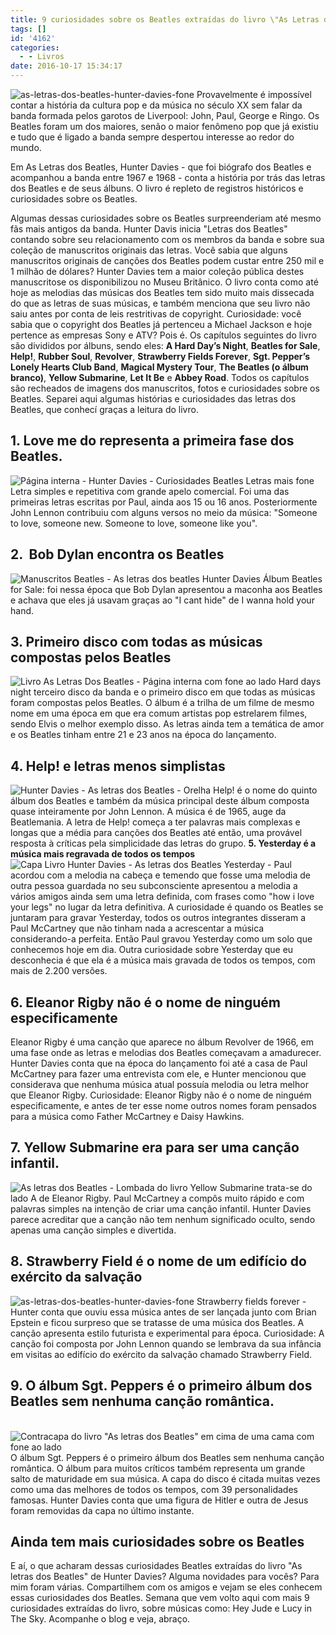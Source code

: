 ```yaml
---
title: 9 curiosidades sobre os Beatles extraídas do livro \"As Letras dos Beatles\"
tags: []
id: '4162'
categories:
  - - Livros
date: 2016-10-17 15:34:17
---
```


![as-letras-dos-beatles-hunter-davies-fone](/wp-content/uploads/2016/10/as-letras-dos-beatles-hunter-davies-fone.jpg) Provavelmente é impossível contar a história da cultura pop e da música no século XX sem falar da banda formada pelos garotos de Liverpool: John, Paul, George e Ringo. Os Beatles foram um dos maiores, senão o maior fenômeno pop que já existiu e tudo que é ligado a banda sempre despertou interesse ao redor do mundo.

Em As Letras dos Beatles, Hunter Davies - que foi biógrafo dos Beatles e acompanhou a banda entre 1967 e 1968 - conta a história por trás das letras dos Beatles e de seus álbuns. O livro é repleto de registros históricos e curiosidades sobre os Beatles.

Algumas dessas curiosidades sobre os Beatles surpreenderiam até mesmo fãs mais antigos da banda. Hunter Davis inicia "Letras dos Beatles" contando sobre seu relacionamento com os membros da banda e sobre sua coleção de manuscritos originais das letras. Você sabia que alguns manuscritos originais de canções dos Beatles podem custar entre 250 mil e 1 milhão de dólares? Hunter Davies tem a maior coleção pública destes manuscritose os disponibilizou no Museu Britânico. O livro conta como até hoje as melodias das músicas dos Beatles tem sido muito mais dissecada do que as letras de suas músicas, e também menciona que seu livro não saiu antes por conta de leis restritivas de copyright. Curiosidade: você sabia que o copyright dos Beatles já pertenceu a Michael Jackson e hoje pertence as empresas Sony e ATV? Pois é. Os capítulos seguintes do livro são divididos por álbuns, sendo eles: **A Hard Day’s Night**, **Beatles for Sale**, **Help!**, **Rubber Soul**, **Revolver**, **Strawberry Fields Forever**, **Sgt. Pepper’s Lonely Hearts Club Band**, **Magical Mystery Tour**, **The Beatles (o álbum branco)**, **Yellow Submarine**, **Let It Be** e **Abbey Road**. Todos os capítulos são recheados de imagens dos manuscritos, fotos e curiosidades sobre os Beatles. Separei aqui algumas histórias e curiosidades das letras dos Beatles, que conhecí graças a leitura do livro.

## 1\. Love me do representa a primeira fase dos Beatles.

![Página interna - Hunter Davies - Curiosidades Beatles Letras mais fone](/wp-content/uploads/2016/10/pagina-interna-hunter-davies-curiosidades-beatles-letras-fone.jpg) Letra simples e repetitiva com grande apelo comercial. Foi uma das primeiras letras escritas por Paul, ainda aos 15 ou 16 anos. Posteriormente John Lennon contribuiu com alguns versos no meio da música: "Someone to love, someone new. Someone to love, someone like you".

## 2\.  Bob Dylan encontra os Beatles

![Manuscritos Beatles - As letras dos beatles Hunter Davies](/wp-content/uploads/2016/10/manuscritos-beatles-as-letras-dos-beatles-hunter-davies.jpg) Álbum Beatles for Sale: foi nessa época que Bob Dylan apresentou a maconha aos Beatles e achava que eles já usavam graças ao "I cant hide" de I wanna hold your hand.

## 3\. Primeiro disco com todas as músicas compostas pelos Beatles

![Livro As Letras Dos Beatles - Página interna com fone ao lado](/wp-content/uploads/2016/10/livro-as-letras-dos-beatles-pagina-interna.jpg) Hard days night terceiro disco da banda e o primeiro disco em que todas as músicas foram compostas pelos Beatles. O álbum é a trilha de um filme de mesmo nome em uma época em que era comum artistas pop estrelarem filmes, sendo Elvis o melhor exemplo disso. As letras ainda tem a temática de amor e os Beatles tinham entre 21 e 23 anos na época do lançamento.

## 4\. Help! e letras menos simplistas

![Hunter Davies - As letras dos Beatles - Orelha](/wp-content/uploads/2016/10/hunter-davies-as-letras-dos-beatles-orelha.jpg) Help! é o nome do quinto álbum dos Beatles e também da música principal deste álbum composta quase inteiramente por John Lennon. A música é de 1965, auge da Beatlemania. A letra de Help! começa a ter palavras mais complexas e longas que a média para canções dos Beatles até então, uma provável resposta à críticas pela simplicidade das letras do grupo. **5\. Yesterday é a música mais regravada de todos os tempos** ![Capa Livro Hunter Davies - As letras dos Beatles](/wp-content/uploads/2016/10/capa-livro-hunter-davies-as-letras-dos-beatles.jpg) Yesterday - Paul acordou com a melodia na cabeça e temendo que fosse uma melodia de outra pessoa guardada no seu subconsciente apresentou a melodia a vários amigos ainda sem uma letra definida, com frases como "how i love your legs" no lugar da letra definitiva. A curiosidade é quando os Beatles se juntaram para gravar Yesterday, todos os outros integrantes disseram a Paul McCartney que não tinham nada a acrescentar a música considerando-a perfeita. Então Paul gravou Yesterday como um solo que conhecemos hoje em dia. Outra curiosidade sobre Yesterday que eu desconhecia é que ela é a música mais gravada de todos os tempos, com mais de 2.200 versões.

## 6\. Eleanor Rigby não é o nome de ninguém especificamente

Eleanor Rigby é uma canção que aparece no álbum Revolver de 1966, em uma fase onde as letras e melodias dos Beatles começavam a amadurecer. Hunter Davies conta que na época do lançamento foi até a casa de Paul McCartney para fazer uma entrevista com ele, e Hunter mencionou que considerava que nenhuma música atual possuía melodia ou letra melhor que Eleanor Rigby. Curiosidade: Eleanor Rigby não é o nome de ninguém especificamente, e antes de ter esse nome outros nomes foram pensados para a música como Father McCartney e Daisy Hawkins.

## 7. Yellow Submarine era para ser uma canção infantil.

![As letras dos Beatles - Lombada do livro](/wp-content/uploads/2016/10/as-letras-dos-beatles-lombada-livro.jpg) Yellow Submarine trata-se do lado A de Eleanor Rigby. Paul McCartney a compôs muito rápido e com palavras simples na intenção de criar uma canção infantil. Hunter Davies parece acreditar que a canção não tem nenhum significado oculto, sendo apenas uma canção simples e divertida.

## 8. Strawberry Field é o nome de um edifício do exército da salvação

![as-letras-dos-beatles-hunter-davies-fone](/wp-content/uploads/2016/10/as-letras-dos-beatles-hunter-davies-fone.jpg) Strawberry fields forever - Hunter conta que ouviu essa música antes de ser lançada junto com Brian Epstein e ficou surpreso que se tratasse de uma música dos Beatles. A canção apresenta estilo futurista e experimental para época. Curiosidade: A canção foi composta por John Lennon quando se lembrava da sua infância em visitas ao edifício do exército da salvação chamado Strawberry Field.

## 9\. O álbum Sgt. Peppers é o primeiro álbum dos Beatles sem nenhuma canção romântica.

  ![Contracapa do livro "As letras dos Beatles" em cima de uma cama com fone ao lado](/wp-content/uploads/2016/10/as-letras-dos-beatles-curiosidades-fone-contracapa.jpg) O álbum Sgt. Peppers é o primeiro álbum dos Beatles sem nenhuma canção romântica. O álbum para muitos críticos também representa um grande salto de maturidade em sua música. A capa do disco é citada muitas vezes como uma das melhores de todos os tempos, com 39 personalidades famosas. Hunter Davies conta que uma figura de Hitler e outra de Jesus foram removidas da capa no último instante.

## Ainda tem mais curiosidades sobre os Beatles

E aí, o que acharam dessas curiosidades Beatles extraídas do livro "As letras dos Beatles" de Hunter Davies? Alguma novidades para vocês? Para mim foram várias. Compartilhem com os amigos e vejam se eles conhecem essas curiosidades dos Beatles. Semana que vem volto aqui com mais 9 curiosidades extraídas do livro, sobre músicas como: Hey Jude e Lucy in The Sky. Acompanhe o blog e veja, abraço.

